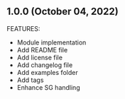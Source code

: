 ## 1.0.0 (October 04, 2022)

FEATURES:

* Module implementation
* Add README file
* Add license file
* Add changelog file
* Add examples folder
* Add tags
* Enhance SG handling